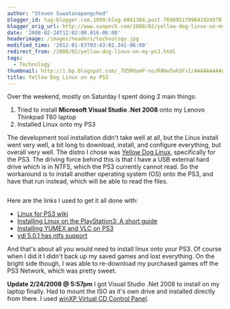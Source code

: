 ```yaml
---
author: "Steven Suwatanapongched"
blogger_id: tag:blogger.com,1999:blog-6841384.post-7690951789641924578
blogger_orig_url: http://www.sunpech.com/2008/02/yellow-dog-linux-on-my-ps3.html
date: '2008-02-24T12:02:00.016-06:00'
headerimage: /images/headers/technology.jpg
modified_time: '2012-01-03T03:43:02.341-06:00'
redirect_from: /2008/02/yellow-dog-linux-on-my-ps3.html
tags:
  - Technology
thumbnail: http://1.bp.blogspot.com/_7U5MdumP-no/R8HwfwhSFsI/AAAAAAAAAgI/DUh0vPPHiSg/s600/ydl_logo.jpg
title: Yellow Dog Linux on my PS3
---
```



Over the weekend, mostly on Saturday I spent doing 2 main things:

<ol>
  <li>Tried to install <b>Microsoft Visual Studio .Net 2008</b> onto my Lenovo Thinkpad T60 laptop</li>
  <li>Installed Linux onto my PS3</li>
</ol>

The development tool installation didn't take well at all, but the Linux install went very well, a bit long to download, install, and configure everything, but overall very well.  The distro I chose was <a href="http://www.terrasoftsolutions.com/products/ydl/">Yellow Dog Linux</a>, specifically for the PS3.  The driving force behind this is that I have a USB external hard drive which is in NTFS, which the PS3 currently cannot read.  So the workaround is to install another operating system (OS) onto the PS3, and have that run instead, which will be able to read the files.

<img    border="0" id="BLOGGER_PHOTO_ID_5170678275589150402" src="http://1.bp.blogspot.com/_7U5MdumP-no/R8HwfwhSFsI/AAAAAAAAAgI/DUh0vPPHiSg/s400/ydl_logo.jpg" alt="" />

Here are the links I used to get it all done with:

<ul>
  <li><a href="http://en.wikipedia.org/wiki/Linux_for_PlayStation_3">Linux for PS3 wiki</a></li>
  <li><a href="http://www.ps3grid.net/install_linux.php">Installing Linux on the PlayStation3: A short guide</a>
</li>
  <li><a href="http://tictech2.blogspot.com/2007/01/installing-vlc-on-ps3-running-yellowdog.html">Installing YUMEX and VLC on PS3</a></li>
  <li><a href="http://www.yellowdog-board.com/viewtopic.php?p=9876">ydl 5.0.1 has ntfs support</a></li>
</ul>

And that's about all you would need to install linux onto your PS3.  Of course when I did it I didn't back up my saved games and lost everything.  On the bright side though, I was able to re-download my purchased games off the PS3 Network, which was pretty sweet.  

<b>Update 2/24/2008 @ 5:57pm</b> I got Visual Studio .Net 2008 to install on my laptop finally.  Had to mount the ISO as it's own drive and installed directly from there.  I used <a href="http://download.microsoft.com/download/7/b/6/7b6abd84-7841-4978-96f5-bd58df02efa2/winxpvirtualcdcontrolpanel_21.exe">winXP Virtual CD Control Panel</a>.